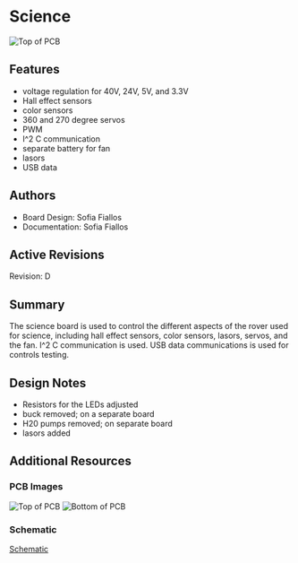 # Science

![Top of PCB](outputs/POE/top.png)

## Features

- voltage regulation for 40V, 24V, 5V, and 3.3V
- Hall effect sensors
- color sensors
- 360 and 270 degree servos
- PWM
- I^2 C communication
- separate battery for fan
- lasors
- USB data
  
## Authors

- Board Design: Sofia Fiallos
- Documentation: Sofia Fiallos

## Active Revisions

Revision: D

## Summary

The science board is used to control the different aspects of the rover used for science, including hall effect sensors, color sensors, lasors, servos, and the fan. I^2 C communication is used. USB data communications is used for controls testing.

## Design Notes

- Resistors for the LEDs adjusted
- buck removed; on a separate board
- H20 pumps removed; on separate board
- lasors added
  
## Additional Resources

### PCB Images

![Top of PCB](outputs/POE/top.png)
![Bottom of PCB](outputs/POE/bottom.png)

### Schematic

[Schematic](outputs/servo/sch.pdf)
